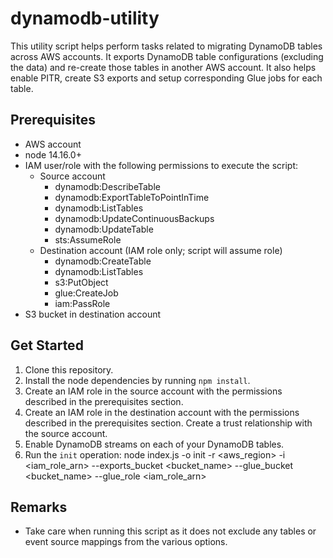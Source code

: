 # dynamodb-utility

This utility script helps perform tasks related to migrating DynamoDB tables across AWS accounts. It exports DynamoDB table configurations (excluding the data) and re-create those tables in another AWS account. It also helps enable PITR, create S3 exports and setup corresponding Glue jobs for each table.

## Prerequisites

* AWS account
* node 14.16.0+
* IAM user/role with the following permissions to execute the script:
    * Source account
        * dynamodb:DescribeTable
        * dynamodb:ExportTableToPointInTime
        * dynamodb:ListTables
        * dynamodb:UpdateContinuousBackups
        * dynamodb:UpdateTable
        * sts:AssumeRole
    * Destination account (IAM role only; script will assume role)
        * dynamodb:CreateTable
        * dynamodb:ListTables
        * s3:PutObject
        * glue:CreateJob
        * iam:PassRole
* S3 bucket in destination account

## Get Started

1. Clone this repository.
2. Install the node dependencies by running `npm install`.
3. Create an IAM role in the source account with the permissions described in the prerequisites section.
4. Create an IAM role in the destination account with the permissions described in the prerequisites section. Create a trust relationship with the source account.
5. Enable DynamoDB streams on each of your DynamoDB tables.
6. Run the `init` operation:
    node index.js -o init -r <aws_region> -i <iam_role_arn> --exports_bucket <bucket_name> --glue_bucket <bucket_name> --glue_role <iam_role_arn>

## Remarks

* Take care when running this script as it does not exclude any tables or event source mappings from the various options.